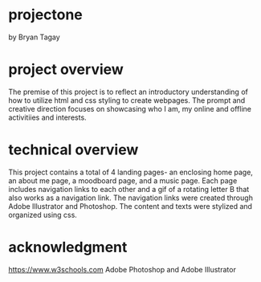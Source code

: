 # projectone

by Bryan Tagay

# project overview

The premise of this project is to reflect an introductory understanding of how to utilize html and css styling to create webpages. The prompt and creative direction focuses on
showcasing who I am, my online and offline activitiies and interests. 

# technical overview

This project contains a total of 4 landing pages- an enclosing home page, an about me page, a moodboard page, and a music page. Each page includes navigation links to each other and 
a gif of a rotating letter B that also works as a navigation link. The navigation links were created through Adobe Illustrator and Photoshop. The content and texts were stylized and 
organized using css.

# acknowledgment

https://www.w3schools.com Adobe Photoshop and Adobe Illustrator
